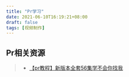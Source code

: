 ```yaml
---
title: "Pr学习"
date: 2021-06-10T16:19:21+08:00
draft: false
tags: [视频制作]
---
```


## Pr相关资源

> - [【pr教程】新版本全套56集学不会你找我](https://www.bilibili.com/video/BV1T5411H7Fo?p=19)
>



